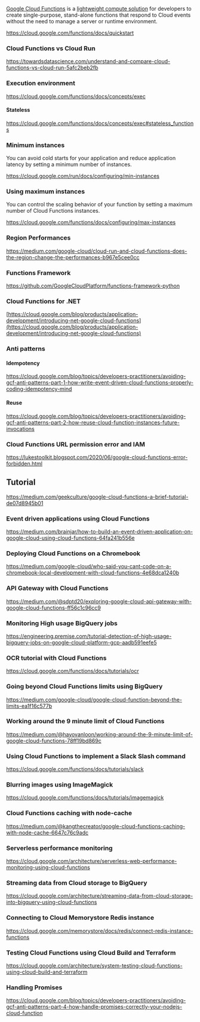 
[Google Cloud Functions](https://cloud.google.com/functions/docs/concepts/overview) is a [lightweight compute solution](https://www.youtube.com/watch?v=vM-2O-uKBNQ) for developers to create single-purpose, stand-alone functions that respond to Cloud events without the need to manage a server or runtime environment.


https://cloud.google.com/functions/docs/quickstart

### Cloud Functions vs Cloud Run

https://towardsdatascience.com/understand-and-compare-cloud-functions-vs-cloud-run-5afc2beb2fb

### Execution environment

https://cloud.google.com/functions/docs/concepts/exec

#### Stateless

https://cloud.google.com/functions/docs/concepts/exec#stateless_functions

### Minimum instances


You can avoid cold starts for your application and reduce application latency by setting a minimum number of instances.

https://cloud.google.com/run/docs/configuring/min-instances

### Using maximum instances

You can control the scaling behavior of your function by setting a maximum number of Cloud Functions instances.

https://cloud.google.com/functions/docs/configuring/max-instances

### Region Performances

https://medium.com/google-cloud/cloud-run-and-cloud-functions-does-the-region-change-the-performances-b967e5cee0cc

### Functions Framework

https://github.com/GoogleCloudPlatform/functions-framework-python

### Cloud Functions for .NET

[https://cloud.google.com/blog/products/application-development/introducing-net-google-cloud-functions](https://cloud.google.com/blog/products/application-development/introducing-net-google-cloud-functions)

### Anti patterns


#### Idempotency

https://cloud.google.com/blog/topics/developers-practitioners/avoiding-gcf-anti-patterns-part-1-how-write-event-driven-cloud-functions-properly-coding-idempotency-mind

#### Reuse

https://cloud.google.com/blog/topics/developers-practitioners/avoiding-gcf-anti-patterns-part-2-how-reuse-cloud-function-instances-future-invocations

### Cloud Functions URL permission error and IAM

https://lukestoolkit.blogspot.com/2020/06/google-cloud-functions-error-forbidden.html


## Tutorial

https://medium.com/geekculture/google-cloud-functions-a-brief-tutorial-de07d8945b01


### Event driven applications using Cloud Functions

https://medium.com/brainjar/how-to-build-an-event-driven-application-on-google-cloud-using-cloud-functions-64fa241b556e


### Deploying Cloud Functions on a Chromebook

https://medium.com/google-cloud/who-said-you-cant-code-on-a-chromebook-local-development-with-cloud-functions-4e68dca1240b

### API Gateway with Cloud Functions

https://medium.com/@sdptd20/exploring-google-cloud-api-gateway-with-google-cloud-functions-ff56c1c96cc9

### Monitoring High usage BigQuery jobs

https://engineering.premise.com/tutorial-detection-of-high-usage-bigquery-jobs-on-google-cloud-platform-gcp-aadb591eefe5


### OCR tutorial with Cloud Functions

https://cloud.google.com/functions/docs/tutorials/ocr

### Going beyond Cloud Functions limits using BigQuery

https://medium.com/google-cloud/google-cloud-function-beyond-the-limits-ea1f16c577b

### Working around the 9 minute limit of Cloud Functions


https://medium.com/@hayovanloon/working-around-the-9-minute-limit-of-google-cloud-functions-78ff19bd869c

### Using Cloud Functions to implement a Slack Slash command

https://cloud.google.com/functions/docs/tutorials/slack

### Blurring images using ImageMagick 

https://cloud.google.com/functions/docs/tutorials/imagemagick

### Cloud Functions caching with node-cache

https://medium.com/@kangthecreator/google-cloud-functions-caching-with-node-cache-6647c76c9adc


### Serverless performance monitoring

https://cloud.google.com/architecture/serverless-web-performance-monitoring-using-cloud-functions

### Streaming data from Cloud storage to BigQuery

https://cloud.google.com/architecture/streaming-data-from-cloud-storage-into-bigquery-using-cloud-functions

### Connecting to Cloud Memorystore Redis instance

https://cloud.google.com/memorystore/docs/redis/connect-redis-instance-functions

### Testing Cloud Functions using Cloud Build and Terraform

https://cloud.google.com/architecture/system-testing-cloud-functions-using-cloud-build-and-terraform

### Handling Promises

https://cloud.google.com/blog/topics/developers-practitioners/avoiding-gcf-anti-patterns-part-4-how-handle-promises-correctly-your-nodejs-cloud-function